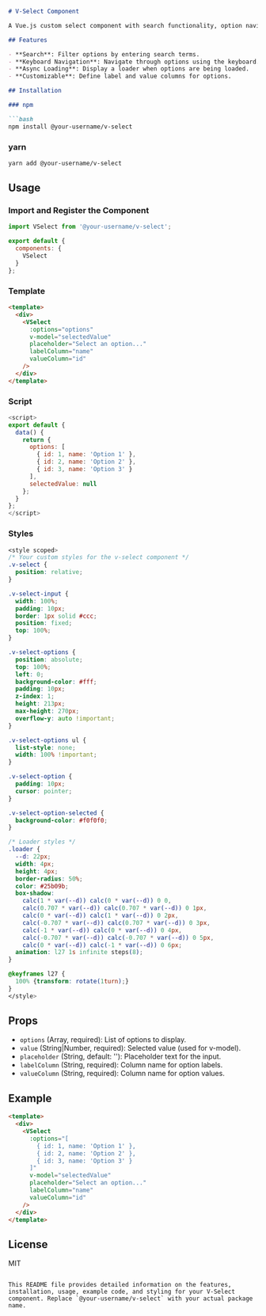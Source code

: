 
```markdown
# V-Select Component

A Vue.js custom select component with search functionality, option navigation, and async loading.

## Features

- **Search**: Filter options by entering search terms.
- **Keyboard Navigation**: Navigate through options using the keyboard.
- **Async Loading**: Display a loader when options are being loaded.
- **Customizable**: Define label and value columns for options.

## Installation

### npm

```bash
npm install @your-username/v-select
```

### yarn

```bash
yarn add @your-username/v-select
```

## Usage

### Import and Register the Component

```javascript
import VSelect from '@your-username/v-select';

export default {
  components: {
    VSelect
  }
};
```

### Template

```html
<template>
  <div>
    <VSelect
      :options="options"
      v-model="selectedValue"
      placeholder="Select an option..."
      labelColumn="name"
      valueColumn="id"
    />
  </div>
</template>
```

### Script

```javascript
<script>
export default {
  data() {
    return {
      options: [
        { id: 1, name: 'Option 1' },
        { id: 2, name: 'Option 2' },
        { id: 3, name: 'Option 3' }
      ],
      selectedValue: null
    };
  }
};
</script>
```

### Styles

```css
<style scoped>
/* Your custom styles for the v-select component */
.v-select {
  position: relative;
}

.v-select-input {
  width: 100%;
  padding: 10px;
  border: 1px solid #ccc;
  position: fixed;
  top: 100%;
}

.v-select-options {
  position: absolute;
  top: 100%;
  left: 0;
  background-color: #fff;
  padding: 10px;
  z-index: 1;
  height: 213px;
  max-height: 270px;
  overflow-y: auto !important;
}

.v-select-options ul {
  list-style: none;
  width: 100% !important;
}

.v-select-option {
  padding: 10px;
  cursor: pointer;
}

.v-select-option-selected {
  background-color: #f0f0f0;
}

/* Loader styles */
.loader {
  --d: 22px;
  width: 4px;
  height: 4px;
  border-radius: 50%;
  color: #25b09b;
  box-shadow: 
    calc(1 * var(--d)) calc(0 * var(--d)) 0 0,
    calc(0.707 * var(--d)) calc(0.707 * var(--d)) 0 1px,
    calc(0 * var(--d)) calc(1 * var(--d)) 0 2px,
    calc(-0.707 * var(--d)) calc(0.707 * var(--d)) 0 3px,
    calc(-1 * var(--d)) calc(0 * var(--d)) 0 4px,
    calc(-0.707 * var(--d)) calc(-0.707 * var(--d)) 0 5px,
    calc(0 * var(--d)) calc(-1 * var(--d)) 0 6px;
  animation: l27 1s infinite steps(8);
}

@keyframes l27 {
  100% {transform: rotate(1turn);}
}
</style>
```

## Props

- `options` (Array, required): List of options to display.
- `value` (String|Number, required): Selected value (used for v-model).
- `placeholder` (String, default: ''): Placeholder text for the input.
- `labelColumn` (String, required): Column name for option labels.
- `valueColumn` (String, required): Column name for option values.

## Example

```html
<template>
  <div>
    <VSelect
      :options="[
        { id: 1, name: 'Option 1' },
        { id: 2, name: 'Option 2' },
        { id: 3, name: 'Option 3' }
      ]"
      v-model="selectedValue"
      placeholder="Select an option..."
      labelColumn="name"
      valueColumn="id"
    />
  </div>
</template>
```

## License

MIT
```

This README file provides detailed information on the features, installation, usage, example code, and styling for your V-Select component. Replace `@your-username/v-select` with your actual package name.
